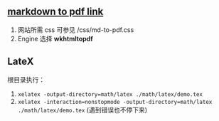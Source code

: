 ## [markdown to pdf link](https://md-to-pdf.fly.dev/)

1. 网站所需 css 可参见 /css/md-to-pdf.css
2. Engine 选择 **wkhtmltopdf**

## LateX

根目录执行：

1. `xelatex -output-directory=math/latex ./math/latex/demo.tex`
2. `xelatex -interaction=nonstopmode -output-directory=math/latex ./math/latex/demo.tex` (遇到错误也不停下来)

